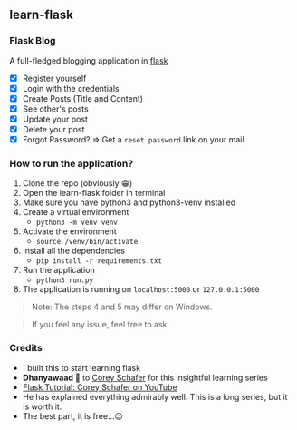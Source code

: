 ## learn-flask

### Flask Blog

A full-fledged blogging application in [flask](https://flask.palletsprojects.com/)  
- [x] Register yourself
- [x] Login with the credentials
- [x] Create Posts (Title and Content)
- [x] See other's posts
- [x] Update your post
- [x] Delete your post
- [x] Forgot Password? => Get a `reset password` link on your mail

### How to run the application?
1. Clone the repo (obviously 😁)
2. Open the learn-flask folder in terminal
3. Make sure you have python3 and python3-venv installed
4. Create a virtual environment
   - `python3 -m venv venv`
5. Activate the environment
   - `source /venv/bin/activate`
6. Install all the dependencies
   - `pip install -r requirements.txt`
7. Run the application
   - `python3 run.py`
8. The application is running on `localhost:5000` or `127.0.0.1:5000`    

> Note: The steps 4 and 5 may differ on Windows.

> If you feel any issue, feel free to ask. 

### Credits 

- I built this to start learning flask
- **Dhanyawaad 🙏** to [Corey Schafer](https://www.coreyms.com) for this insightful learning series
- [Flask Tutorial: Corey Schafer on YouTube](https://youtube.com/playlist?list=PL-osiE80TeTs4UjLw5MM6OjgkjFeUxCYH)
- He has explained everything admirably well. This is a long series, but it is worth it. 
- The best part, it is free...😉
